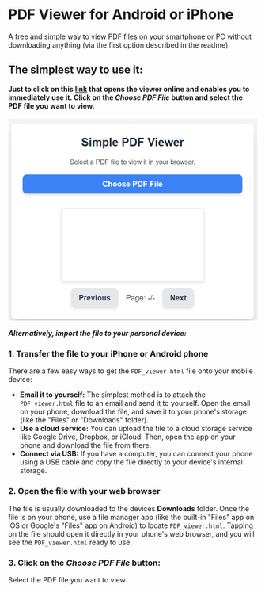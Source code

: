 # PDF Viewer for Android or iPhone
A free and simple way to view PDF files on your smartphone or PC without downloading anything (via the first option described in the readme).
## The simplest way to use it:
**Just to click on this **[link](https://ronen-sigan.github.io/PDF_Viewer/)** that opens the viewer online and enables you to immediately use it. Click on the _**Choose PDF File**_ button and select the PDF file you want to view.**<BR><BR>
![alt text](https://github.com/Ronen-Sigan/PDF_Viewer/blob/main/pdf.png?raw=true)

**_Alternatively, import the file to your personal device:_**

### 1. Transfer the file to your iPhone or Android phone
There are a few easy ways to get the `PDF_viewer.html` file onto your mobile device:
 - **Email it to yourself:** The simplest method is to attach the `PDF_viewer.html` file to an email and send it to yourself. Open the email on your phone, download the file, and save it to your phone's storage (like the "Files" or "Downloads" folder).
- **Use a cloud service:** You can upload the file to a cloud storage service like Google Drive, Dropbox, or iCloud. Then, open the app on your phone and download the file from there.
- **Connect via USB:** If you have a computer, you can connect your phone using a USB cable and copy the file directly to your device's internal storage.
### 2. Open the file with your web browser
The file is usually downloaded to the devices **Downloads** folder. Once the file is on your phone, use a file manager app (like the built-in "Files" app on iOS or Google's "Files" app on Android) to locate `PDF_viewer.html`. Tapping on the file should open it directly in your phone's web browser, and you will see the `PDF_viewer.html` ready to use.
### 3. Click on the _**Choose PDF File**_ button:
Select the PDF file you want to view.

